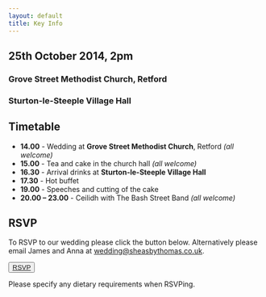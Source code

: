 ```yaml
---
layout: default
title: Key Info
---
```


## 25th October 2014, 2pm

### Grove Street Methodist Church, Retford

### Sturton-le-Steeple Village Hall

## Timetable

- **14.00** - Wedding at **Grove Street Methodist Church**, Retford *(all welcome)*
- **15.00** - Tea and cake in the church hall *(all welcome)*
- **16.30** - Arrival drinks at **Sturton-le-Steeple Village Hall**
- **17.30** - Hot buffet 
- **19.00** - Speeches and cutting of the cake
- **20.00 – 23.00** - Ceilidh with The Bash Street Band *(all welcome)*

## RSVP

To RSVP to our wedding please click the button below. Alternatively please email James and Anna at [wedding@sheasbythomas.co.uk](mailto:wedding@sheasbythomas.co.uk).

<button name ="RSVP" class="rsvp-button" type="button"><a href="https://docs.google.com/forms/d/1TtBcK140dAYMCQHyxWdsATsGpH5PXzilo1uBaXNuAd4/viewform" target="_blank">RSVP</a></button>

Please specify any dietary requirements when RSVPing.
